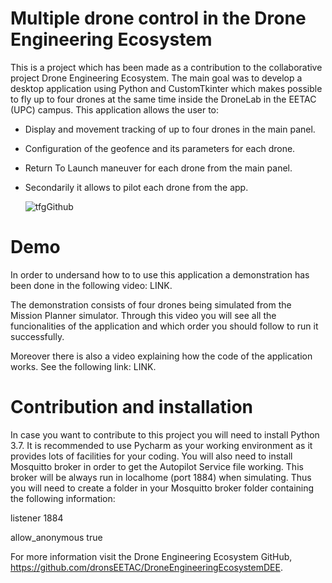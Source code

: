 **<h1>Multiple drone control in the Drone Engineering Ecosystem</h1>**

This is a project which has been made as a contribution to the collaborative project Drone Engineering Ecosystem. The main goal was to develop a desktop application using Python and CustomTkinter which makes possible to fly up to four drones at the same time inside the DroneLab in the EETAC (UPC) campus. This application allows the user to:
  - Display and movement tracking of up to four drones in the main panel.
  - Configuration of the geofence and its parameters for each drone.
  - Return To Launch maneuver for each drone from the main panel.
  - Secondarily it allows to pilot each drone from the app.

    ![tfgGithub](https://github.com/adolfosanmartin/adolfosanmartin-Multiple-Drone-Control-DEE/assets/159135459/ae946a58-3359-465f-88e9-b2ae0643d1c3)
    

**<h1>Demo</h1>**

In order to undersand how to to use this application a demonstration has been done in the following video: LINK.

The demonstration consists of four drones being simulated from the Mission Planner simulator. Through this video you will see all the funcionalities of the application and which order you should follow to run it successfully.

Moreover there is also a video explaining how the code of the application works. See the following link: LINK. 


**<h1>Contribution and installation</h1>**

In case you want to contribute to this project you will need to install Python 3.7. It is recommended to use Pycharm as your working environment as it provides lots of facilities for your coding. You will also need to install Mosquitto broker in order to get the Autopilot Service file working. This broker will be always run in localhome (port 1884) when simulating. Thus you will need to create a folder in your Mosquitto broker folder containing the following information:

listener 1884  

allow_anonymous true

For more information visit the Drone Engineering Ecosystem GitHub, https://github.com/dronsEETAC/DroneEngineeringEcosystemDEE.
    
